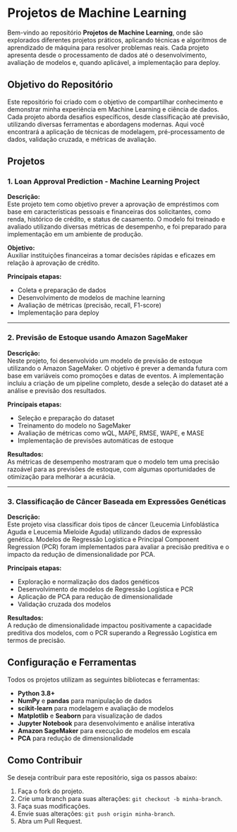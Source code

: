 # Projetos de Machine Learning

Bem-vindo ao repositório **Projetos de Machine Learning**, onde são explorados diferentes projetos práticos, aplicando técnicas e algoritmos de aprendizado de máquina para resolver problemas reais. Cada projeto apresenta desde o processamento de dados até o desenvolvimento, avaliação de modelos e, quando aplicável, a implementação para deploy.

## Objetivo do Repositório
Este repositório foi criado com o objetivo de compartilhar conhecimento e demonstrar minha experiência em Machine Learning e ciência de dados. Cada projeto aborda desafios específicos, desde classificação até previsão, utilizando diversas ferramentas e abordagens modernas. Aqui você encontrará a aplicação de técnicas de modelagem, pré-processamento de dados, validação cruzada, e métricas de avaliação.

## Projetos

### 1. **Loan Approval Prediction - Machine Learning Project**
**Descrição:**  
Este projeto tem como objetivo prever a aprovação de empréstimos com base em características pessoais e financeiras dos solicitantes, como renda, histórico de crédito, e status de casamento. O modelo foi treinado e avaliado utilizando diversas métricas de desempenho, e foi preparado para implementação em um ambiente de produção.

**Objetivo:**  
Auxiliar instituições financeiras a tomar decisões rápidas e eficazes em relação à aprovação de crédito.

**Principais etapas:**
- Coleta e preparação de dados
- Desenvolvimento de modelos de machine learning
- Avaliação de métricas (precisão, recall, F1-score)
- Implementação para deploy

---

### 2. **Previsão de Estoque usando Amazon SageMaker**
**Descrição:**  
Neste projeto, foi desenvolvido um modelo de previsão de estoque utilizando o Amazon SageMaker. O objetivo é prever a demanda futura com base em variáveis como promoções e datas de eventos. A implementação incluiu a criação de um pipeline completo, desde a seleção do dataset até a análise e previsão dos resultados.

**Principais etapas:**
- Seleção e preparação do dataset
- Treinamento do modelo no SageMaker
- Avaliação de métricas como wQL, MAPE, RMSE, WAPE, e MASE
- Implementação de previsões automáticas de estoque

**Resultados:**  
As métricas de desempenho mostraram que o modelo tem uma precisão razoável para as previsões de estoque, com algumas oportunidades de otimização para melhorar a acurácia.

---

### 3. **Classificação de Câncer Baseada em Expressões Genéticas**
**Descrição:**  
Este projeto visa classificar dois tipos de câncer (Leucemia Linfoblástica Aguda e Leucemia Mieloide Aguda) utilizando dados de expressão genética. Modelos de Regressão Logística e Principal Component Regression (PCR) foram implementados para avaliar a precisão preditiva e o impacto da redução de dimensionalidade por PCA.

**Principais etapas:**
- Exploração e normalização dos dados genéticos
- Desenvolvimento de modelos de Regressão Logística e PCR
- Aplicação de PCA para redução de dimensionalidade
- Validação cruzada dos modelos

**Resultados:**  
A redução de dimensionalidade impactou positivamente a capacidade preditiva dos modelos, com o PCR superando a Regressão Logística em termos de precisão.

## Configuração e Ferramentas
Todos os projetos utilizam as seguintes bibliotecas e ferramentas:

- **Python 3.8+**
- **NumPy** e **pandas** para manipulação de dados
- **scikit-learn** para modelagem e avaliação de modelos
- **Matplotlib** e **Seaborn** para visualização de dados
- **Jupyter Notebook** para desenvolvimento e análise interativa
- **Amazon SageMaker** para execução de modelos em escala
- **PCA** para redução de dimensionalidade

## Como Contribuir
Se deseja contribuir para este repositório, siga os passos abaixo:

1. Faça o fork do projeto.
2. Crie uma branch para suas alterações: `git checkout -b minha-branch`.
3. Faça suas modificações.
4. Envie suas alterações: `git push origin minha-branch`.
5. Abra um Pull Request.
